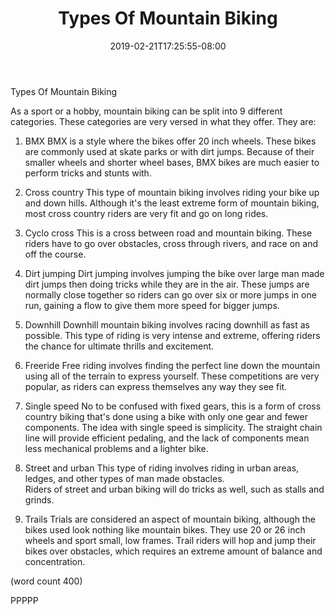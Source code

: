 ﻿---
title: "Types Of Mountain Biking"
date: 2019-02-21T17:25:55-08:00
description: "Mountain Biking Tips for Web Success"
featured_image: "/images/Mountain Biking.jpg"
tags: ["Mountain Biking"]
---

Types Of Mountain Biking

As a sport or a hobby, mountain biking can be split
into 9 different categories.  These categories are
very versed in what they offer.  They are:

1.  BMX
BMX is a style where the bikes offer 20 inch wheels.
These bikes are commonly used at skate parks or
with dirt jumps.  Because of their smaller wheels
and shorter wheel bases, BMX bikes are much easier
to perform tricks and stunts with.

2.  Cross country
This type of mountain biking involves riding your
bike up and down hills.  Although it's the least
extreme form of mountain biking, most cross country
riders are very fit and go on long rides.  

3.  Cyclo cross
This is a cross between road and mountain biking.
These riders have to go over obstacles, cross through
rivers, and race on and off the course.

4.  Dirt jumping
Dirt jumping involves jumping the bike over large
man made dirt jumps then doing tricks while they
are in the air.  These jumps are normally close
together so riders can go over six or more jumps
in one run, gaining a flow to give them more 
speed for bigger jumps.

5.  Downhill
Downhill mountain biking involves racing downhill
as fast as possible.  This type of riding is very
intense and extreme, offering riders the chance 
for ultimate thrills and excitement.

6.  Freeride
Free riding involves finding the perfect line down
the mountain using all of the terrain to express
yourself.  These competitions are very popular, 
as riders can express themselves any way they see
fit.

7.  Single speed
No to be confused with fixed gears, this is a form
of cross country biking that's done using a bike
with only one gear and fewer components.  The idea
with single speed is simplicity.  The straight
chain line will provide efficient pedaling, and
the lack of components mean less mechanical 
problems and a lighter bike.

8.  Street and urban
This type of riding involves riding in urban areas,
ledges, and other types of man made obstacles.  
Riders of street and urban biking will do tricks
as well, such as stalls and grinds.

9.  Trails 
Trials are considered an aspect of mountain biking, 
although the bikes used look nothing like mountain
bikes.  They use 20 or 26 inch wheels and sport 
small, low frames.  Trail riders will hop and 
jump their bikes over obstacles, which requires
an extreme amount of balance and concentration.

(word count 400)

PPPPP

